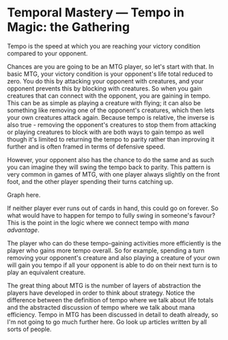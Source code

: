 # Temporal Mastery — Tempo in Magic: the Gathering

Tempo is the speed at which you are reaching your victory condition compared to your opponent.

Chances are you are going to be an MTG player, so let's start with that. In basic MTG, your victory condition is your opponent's life total reduced to zero. You do this by attacking your opponent with creatures, and your opponent prevents this by blocking with creatures. So when you gain creatures that can connect with the opponent, you are gaining in tempo. This can be as simple as playing a creature with flying; it can also be something like removing one of the opponent's creatures, which then lets your own creatures attack again. Because tempo is relative, the inverse is also true - removing the opponent's creatures to stop them from attacking or playing creatures to block with are both ways to gain tempo as well though it's limited to returning the tempo to parity rather than improving it further and is often framed in terms of defensive speed.

However, your opponent also has the chance to do the same and as such you can imagine they will swing the tempo back to parity. This pattern is very common in games of MTG, with one player always slightly on the front foot, and the other player spending their turns catching up.

Graph here.

If neither player ever runs out of cards in hand, this could go on forever. So what would have to happen for tempo to fully swing in someone's favour? This is the point in the logic where we connect tempo with _mana advantage_.

The player who can do these tempo-gaining activities more efficiently is the player who gains more tempo overall. So for example, spending a turn removing your opponent's creature and also playing a creature of your own will gain you tempo if all your opponent is able to do on their next turn is to play an equivalent creature.

The great thing about MTG is the number of layers of abstraction the players have developed in order to think about strategy. Notice the difference between the definition of tempo where we talk about life totals and the abstracted discussion of tempo where we talk about mana efficiency. Tempo in MTG has been discussed in detail to death already, so I'm not going to go much further here. Go look up articles written by all sorts of people. 